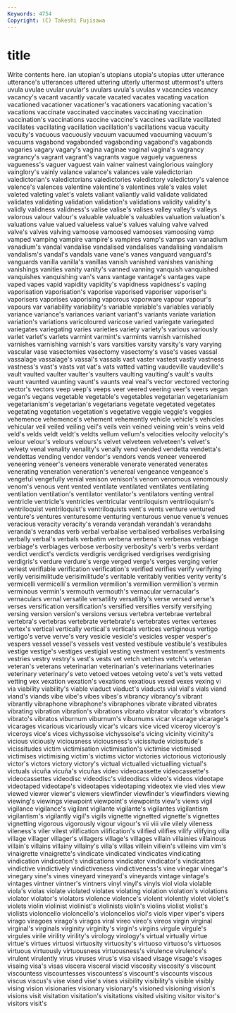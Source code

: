 ```yaml
---
Keywords: 4754 
Copyright: (C) Takeshi Fujisawa
---
```


# title

Write contents here.
ian utopian's utopians utopia's utopias utter utterance
utterance's utterances uttered uttering utterly uttermost uttermost's utters uvula uvulae
uvular uvular's uvulars uvula's uvulas v vacancies vacancy vacancy's vacant
vacantly vacate vacated vacates vacating vacation vacationed vacationer vacationer's vacationers
vacationing vacation's vacations vaccinate vaccinated vaccinates vaccinating vaccination vaccination's vaccinations
vaccine vaccine's vaccines vacillate vacillated vacillates vacillating vacillation vacillation's vacillations
vacua vacuity vacuity's vacuous vacuously vacuum vacuumed vacuuming vacuum's vacuums
vagabond vagabonded vagabonding vagabond's vagabonds vagaries vagary vagary's vagina vaginae
vaginal vagina's vagrancy vagrancy's vagrant vagrant's vagrants vague vaguely vagueness
vagueness's vaguer vaguest vain vainer vainest vainglorious vainglory vainglory's vainly
valance valance's valances vale valedictorian valedictorian's valedictorians valedictories valedictory valedictory's
valence valence's valences valentine valentine's valentines vale's vales valet valeted
valeting valet's valets valiant valiantly valid validate validated validates validating
validation validation's validations validity validity's validly validness validness's valise valise's
valises valley valley's valleys valorous valour valour's valuable valuable's valuables
valuation valuation's valuations value valued valueless value's values valuing valve
valved valve's valves valving vamoose vamoosed vamooses vamoosing vamp vamped
vamping vampire vampire's vampires vamp's vamps van vanadium vanadium's vandal
vandalise vandalised vandalises vandalising vandalism vandalism's vandal's vandals vane vane's
vanes vanguard vanguard's vanguards vanilla vanilla's vanillas vanish vanished vanishes
vanishing vanishings vanities vanity vanity's vanned vanning vanquish vanquished vanquishes
vanquishing van's vans vantage vantage's vantages vape vaped vapes vapid
vapidity vapidity's vapidness vapidness's vaping vaporisation vaporisation's vaporise vaporised vaporiser
vaporiser's vaporisers vaporises vaporising vaporous vaporware vapour vapour's vapours var
variability variability's variable variable's variables variably variance variance's variances variant
variant's variants variate variation variation's variations varicoloured varicose varied variegate
variegated variegates variegating varies varieties variety variety's various variously varlet
varlet's varlets varmint varmint's varmints varnish varnished varnishes varnishing varnish's
vars varsities varsity varsity's vary varying vascular vase vasectomies vasectomy
vasectomy's vase's vases vassal vassalage vassalage's vassal's vassals vast vaster
vastest vastly vastness vastness's vast's vasts vat vat's vats vatted
vatting vaudeville vaudeville's vault vaulted vaulter vaulter's vaulters vaulting vaulting's
vault's vaults vaunt vaunted vaunting vaunt's vaunts veal veal's vector
vectored vectoring vector's vectors veep veep's veeps veer veered veering
veer's veers vegan vegan's vegans vegetable vegetable's vegetables vegetarian vegetarianism
vegetarianism's vegetarian's vegetarians vegetate vegetated vegetates vegetating vegetation vegetation's vegetative
veggie veggie's veggies vehemence vehemence's vehement vehemently vehicle vehicle's vehicles
vehicular veil veiled veiling veil's veils vein veined veining vein's
veins veld veld's velds veldt veldt's veldts vellum vellum's velocities
velocity velocity's velour velour's velours velours's velvet velveteen velveteen's velvet's
velvety venal venality venality's venally vend vended vendetta vendetta's vendettas
vending vendor vendor's vendors vends veneer veneered veneering veneer's veneers
venerable venerate venerated venerates venerating veneration veneration's venereal vengeance vengeance's
vengeful vengefully venial venison venison's venom venomous venomously venom's venous
vent vented ventilate ventilated ventilates ventilating ventilation ventilation's ventilator ventilator's
ventilators venting ventral ventricle ventricle's ventricles ventricular ventriloquism ventriloquism's ventriloquist
ventriloquist's ventriloquists vent's vents venture ventured venture's ventures venturesome venturing
venturous venue venue's venues veracious veracity veracity's veranda verandah verandah's
verandahs veranda's verandas verb verbal verbalise verbalised verbalises verbalising verbally
verbal's verbals verbatim verbena verbena's verbenas verbiage verbiage's verbiages verbose
verbosity verbosity's verb's verbs verdant verdict verdict's verdicts verdigris verdigrised
verdigrises verdigrising verdigris's verdure verdure's verge verged verge's verges verging
verier veriest verifiable verification verification's verified verifies verify verifying verily
verisimilitude verisimilitude's veritable veritably verities verity verity's vermicelli vermicelli's vermilion
vermilion's vermillion vermillion's vermin verminous vermin's vermouth vermouth's vernacular vernacular's
vernaculars vernal versatile versatility versatility's verse versed verse's verses versification
versification's versified versifies versify versifying versing version version's versions versus
vertebra vertebrae vertebral vertebra's vertebras vertebrate vertebrate's vertebrates vertex vertexes
vertex's vertical vertically vertical's verticals vertices vertiginous vertigo vertigo's verve
verve's very vesicle vesicle's vesicles vesper vesper's vespers vessel vessel's
vessels vest vested vestibule vestibule's vestibules vestige vestige's vestiges vestigial
vesting vestment vestment's vestments vestries vestry vestry's vest's vests vet
vetch vetches vetch's veteran veteran's veterans veterinarian veterinarian's veterinarians veterinaries
veterinary veterinary's veto vetoed vetoes vetoing veto's vet's vets vetted
vetting vex vexation vexation's vexations vexatious vexed vexes vexing vi
via viability viability's viable viaduct viaduct's viaducts vial vial's vials
viand viand's viands vibe vibe's vibes vibes's vibrancy vibrancy's vibrant
vibrantly vibraphone vibraphone's vibraphones vibrate vibrated vibrates vibrating vibration vibration's
vibrations vibrato vibrator vibrator's vibrators vibrato's vibratos viburnum viburnum's viburnums
vicar vicarage vicarage's vicarages vicarious vicariously vicar's vicars vice viced
viceroy viceroy's viceroys vice's vices vichyssoise vichyssoise's vicing vicinity vicinity's
vicious viciously viciousness viciousness's vicissitude vicissitude's vicissitudes victim victimisation victimisation's
victimise victimised victimises victimising victim's victims victor victories victorious victoriously
victor's victors victory victory's victual victualled victualling victual's victuals vicuña
vicuña's vicuñas video videocassette videocassette's videocassettes videodisc videodisc's videodiscs video's
videos videotape videotaped videotape's videotapes videotaping videotex vie vied vies
view viewed viewer viewer's viewers viewfinder viewfinder's viewfinders viewing viewing's
viewings viewpoint viewpoint's viewpoints view's views vigil vigilance vigilance's vigilant
vigilante vigilante's vigilantes vigilantism vigilantism's vigilantly vigil's vigils vignette vignetted
vignette's vignettes vignetting vigorous vigorously vigour vigour's vii viii vile
vilely vileness vileness's viler vilest vilification vilification's vilified vilifies vilify
vilifying villa village villager villager's villagers village's villages villain villainies
villainous villain's villains villainy villainy's villa's villas villein villein's villeins
vim vim's vinaigrette vinaigrette's vindicate vindicated vindicates vindicating vindication vindication's
vindications vindicator vindicator's vindicators vindictive vindictively vindictiveness vindictiveness's vine vinegar
vinegar's vinegary vine's vines vineyard vineyard's vineyards vintage vintage's vintages
vintner vintner's vintners vinyl vinyl's vinyls viol viola violable viola's
violas violate violated violates violating violation violation's violations violator violator's
violators violence violence's violent violently violet violet's violets violin violinist
violinist's violinists violin's violins violist violist's violists violoncello violoncello's violoncellos
viol's viols viper viper's vipers virago viragoes virago's viragos viral
vireo vireo's vireos virgin virginal virginal's virginals virginity virginity's virgin's
virgins virgule virgule's virgules virile virility virility's virology virology's virtual
virtually virtue virtue's virtues virtuosi virtuosity virtuosity's virtuoso virtuoso's virtuosos
virtuous virtuously virtuousness virtuousness's virulence virulence's virulent virulently virus viruses
virus's visa visaed visage visage's visages visaing visa's visas viscera
visceral viscid viscosity viscosity's viscount viscountess viscountesses viscountess's viscount's viscounts
viscous viscus viscus's vise vised vise's vises visibility visibility's visible
visibly vising vision visionaries visionary visionary's visioned visioning vision's visions
visit visitation visitation's visitations visited visiting visitor visitor's visitors visit's

